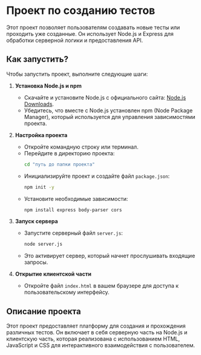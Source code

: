 <!-- # Проект по созданию тестов 

Вы можете создавать новые тесты, или проходить уже созданные


## Как запустить?
1. Установить Node.js(https://nodejs.org/en/download)
2. Проверить, установился ли вместе с Node.js менеджер npm((Node Package Manager) — это менеджер пакетов, который используется в экосистеме Node.js для управления зависимостями проекта. Он позволяет разработчикам устанавливать, обновлять и использовать пакеты, которые другие разработчики опубликовали в реестре npm.)
3. Открыть командную строку и прописать команды:
    1. cd "путь до папки проекта" (Переходит в директорию проекта)
    2. npm init -y (Создаёт файл package.json с базовой конфигурацией)
    3. npm install express body-parser cors (Устанавливает необходимые библиотеки для работы сервера)
    4. node server.js(Запускает серверный файл server.js, активируя сервер)
4. Откройте файл index.html
 -->

# Проект по созданию тестов

Этот проект позволяет пользователям создавать новые тесты или проходить уже созданные. Он использует Node.js и Express для обработки серверной логики и предоставления API.

## Как запустить?

Чтобы запустить проект, выполните следующие шаги:

1. **Установка Node.js и npm**
   - Скачайте и установите Node.js с официального сайта: [Node.js Downloads](https://nodejs.org/en/download/).
   - Убедитесь, что вместе с Node.js установлен npm (Node Package Manager), который используется для управления зависимостями проекта.

2. **Настройка проекта**
   - Откройте командную строку или терминал.
   - Перейдите в директорию проекта:
     ```bash
     cd "путь до папки проекта"
     ```
   - Инициализируйте проект и создайте файл `package.json`:
     ```bash
     npm init -y
     ```
   - Установите необходимые зависимости:
     ```bash
     npm install express body-parser cors
     ```

3. **Запуск сервера**
   - Запустите серверный файл `server.js`:
     ```bash
     node server.js
     ```
   - Это активирует сервер, который начнет прослушивать входящие запросы.

4. **Открытие клиентской части**
   - Откройте файл `index.html` в вашем браузере для доступа к пользовательскому интерфейсу.

## Описание проекта

Этот проект предоставляет платформу для создания и прохождения различных тестов. Он включает в себя серверную часть на Node.js и клиентскую часть, которая  реализована с использованием HTML, JavaScript и CSS для интерактивного взаимодействия с пользователем.
